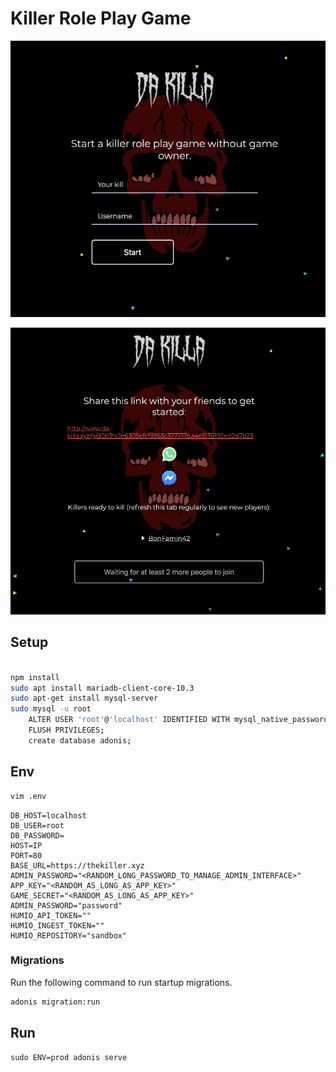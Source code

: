# Killer Role Play Game

![img1.png](https://raw.githubusercontent.com/NkxxkN/2killer/master/img1.png)

![img2.png](https://raw.githubusercontent.com/NkxxkN/2killer/master/img2.png)

## Setup



```bash

npm install
sudo apt install mariadb-client-core-10.3
sudo apt-get install mysql-server
sudo mysql -u root
    ALTER USER 'root'@'localhost' IDENTIFIED WITH mysql_native_password BY 'password_from_.env';
    FLUSH PRIVILEGES;
    create database adonis;
```

## Env


```bash
vim .env
```

```
DB_HOST=localhost
DB_USER=root
DB_PASSWORD=
HOST=IP
PORT=80
BASE_URL=https://thekiller.xyz
ADMIN_PASSWORD="<RANDOM_LONG_PASSWORD_TO_MANAGE_ADMIN_INTERFACE>"
APP_KEY="<RANDOM_AS_LONG_AS_APP_KEY>"
GAME_SECRET="<RANDOM_AS_LONG_AS_APP_KEY>"
ADMIN_PASSWORD="password"
HUMIO_API_TOKEN=""
HUMIO_INGEST_TOKEN=""
HUMIO_REPOSITORY="sandbox"
```


### Migrations

Run the following command to run startup migrations.

```bash
adonis migration:run
```

## Run

```
sudo ENV=prod adonis serve
```
